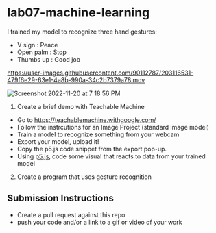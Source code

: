 # lab07-machine-learning

I trained my model to recognize three hand gestures:
  - V sign : Peace
  - Open palm : Stop
  - Thumbs up : Good job

https://user-images.githubusercontent.com/90112787/203116531-479f6e29-63e1-4a8b-990a-34c2b7379a78.mov

![Screenshot 2022-11-20 at 7 18 56 PM](https://user-images.githubusercontent.com/90112787/202934647-8ebc2430-6362-4c2c-9820-e037bd4db838.png)

1. Create a brief demo with Teachable Machine
  - Go to https://teachablemachine.withgoogle.com/
  - Follow the instrcutions for an Image Project (standard image model)
  - Train a model to recognize something from your webcam
  - Export your model, upload it!
  - Copy the p5.js code snippet from the export pop-up.
  - Using [p5.js](https://editor.p5js.org/), code some visual that reacts to data from your trained model
2. Create a program that uses gesture recognition

## Submission Instructions
- Create a pull request against this repo
- push your code and/or a link to a gif or video of your work
